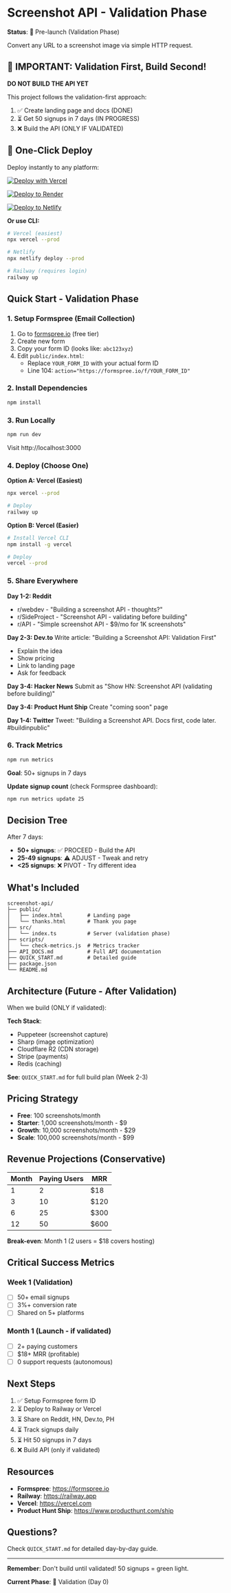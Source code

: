 # Screenshot API - Validation Phase

**Status**: 🔴 Pre-launch (Validation Phase)

Convert any URL to a screenshot image via simple HTTP request.

## 🚨 IMPORTANT: Validation First, Build Second!

**DO NOT BUILD THE API YET**

This project follows the validation-first approach:
1. ✅ Create landing page and docs (DONE)
2. ⏳ Get 50 signups in 7 days (IN PROGRESS)
3. ❌ Build the API (ONLY IF VALIDATED)

## 🚀 One-Click Deploy

Deploy instantly to any platform:

[![Deploy with Vercel](https://vercel.com/button)](https://vercel.com/new/clone?repository-url=https://github.com/RicardoM431/screenshot-api)

[![Deploy to Render](https://render.com/images/deploy-to-render-button.svg)](https://render.com/deploy)

[![Deploy to Netlify](https://www.netlify.com/img/deploy/button.svg)](https://app.netlify.com/start/deploy?repository=https://github.com/RicardoM431/screenshot-api)

**Or use CLI:**

```bash
# Vercel (easiest)
npx vercel --prod

# Netlify
npx netlify deploy --prod

# Railway (requires login)
railway up
```

## Quick Start - Validation Phase

### 1. Setup Formspree (Email Collection)

1. Go to [formspree.io](https://formspree.io) (free tier)
2. Create new form
3. Copy your form ID (looks like: `abc123xyz`)
4. Edit `public/index.html`:
   - Replace `YOUR_FORM_ID` with your actual form ID
   - Line 104: `action="https://formspree.io/f/YOUR_FORM_ID"`

### 2. Install Dependencies

```bash
npm install
```

### 3. Run Locally

```bash
npm run dev
```

Visit http://localhost:3000

### 4. Deploy (Choose One)

**Option A: Vercel (Easiest)**
```bash
npx vercel --prod

# Deploy
railway up
```

**Option B: Vercel (Easier)**
```bash
# Install Vercel CLI
npm install -g vercel

# Deploy
vercel --prod
```

### 5. Share Everywhere

**Day 1-2: Reddit**
- r/webdev - "Building a screenshot API - thoughts?"
- r/SideProject - "Screenshot API - validating before building"
- r/API - "Simple screenshot API - $9/mo for 1K screenshots"

**Day 2-3: Dev.to**
Write article: "Building a Screenshot API: Validation First"
- Explain the idea
- Show pricing
- Link to landing page
- Ask for feedback

**Day 3-4: Hacker News**
Submit as "Show HN: Screenshot API (validating before building)"

**Day 3-4: Product Hunt Ship**
Create "coming soon" page

**Day 1-4: Twitter**
Tweet: "Building a Screenshot API. Docs first, code later. #buildinpublic"

### 6. Track Metrics

```bash
npm run metrics
```

**Goal**: 50+ signups in 7 days

**Update signup count** (check Formspree dashboard):
```bash
npm run metrics update 25
```

## Decision Tree

After 7 days:

- **50+ signups**: ✅ PROCEED - Build the API
- **25-49 signups**: ⚠️ ADJUST - Tweak and retry
- **<25 signups**: ❌ PIVOT - Try different idea

## What's Included

```
screenshot-api/
├── public/
│   ├── index.html        # Landing page
│   └── thanks.html       # Thank you page
├── src/
│   └── index.ts          # Server (validation phase)
├── scripts/
│   └── check-metrics.js  # Metrics tracker
├── API_DOCS.md           # Full API documentation
├── QUICK_START.md        # Detailed guide
├── package.json
└── README.md
```

## Architecture (Future - After Validation)

When we build (ONLY if validated):

**Tech Stack**:
- Puppeteer (screenshot capture)
- Sharp (image optimization)
- Cloudflare R2 (CDN storage)
- Stripe (payments)
- Redis (caching)

**See**: `QUICK_START.md` for full build plan (Week 2-3)

## Pricing Strategy

- **Free**: 100 screenshots/month
- **Starter**: 1,000 screenshots/month - $9
- **Growth**: 10,000 screenshots/month - $29
- **Scale**: 100,000 screenshots/month - $99

## Revenue Projections (Conservative)

| Month | Paying Users | MRR |
|-------|-------------|-----|
| 1 | 2 | $18 |
| 3 | 10 | $120 |
| 6 | 25 | $300 |
| 12 | 50 | $600 |

**Break-even**: Month 1 (2 users = $18 covers hosting)

## Critical Success Metrics

### Week 1 (Validation)
- [ ] 50+ email signups
- [ ] 3%+ conversion rate
- [ ] Shared on 5+ platforms

### Month 1 (Launch - if validated)
- [ ] 2+ paying customers
- [ ] $18+ MRR (profitable)
- [ ] 0 support requests (autonomous)

## Next Steps

1. ✅ Setup Formspree form ID
2. ⏳ Deploy to Railway or Vercel
3. ⏳ Share on Reddit, HN, Dev.to, PH
4. ⏳ Track signups daily
5. ⏳ Hit 50 signups in 7 days
6. ❌ Build API (only if validated)

## Resources

- **Formspree**: https://formspree.io
- **Railway**: https://railway.app
- **Vercel**: https://vercel.com
- **Product Hunt Ship**: https://www.producthunt.com/ship

## Questions?

Check `QUICK_START.md` for detailed day-by-day guide.

---

**Remember**: Don't build until validated! 50 signups = green light.

**Current Phase**: 🔴 Validation (Day 0)
